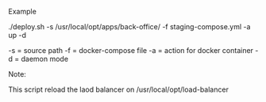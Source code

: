 Example

./deploy.sh -s /usr/local/opt/apps/back-office/ -f staging-compose.yml -a up -d

-s = source path
-f = docker-compose file
-a = action for docker container
-d = daemon mode

Note:

This script reload the laod balancer on /usr/local/opt/load-balancer
